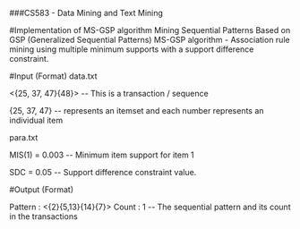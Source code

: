 ###CS583 - Data Mining and Text Mining

#Implementation of MS-GSP algorithm
Mining Sequential Patterns Based on GSP (Generalized Sequential Patterns)
MS-GSP algorithm - Association rule mining using multiple minimum supports with a support difference constraint.

#Input (Format)
data.txt

<{25, 37, 47}{48}> -- This is a transaction / sequence

{25, 37, 47}       -- represents an itemset and each number represents an individual item

para.txt

MIS(1) = 0.003     -- Minimum item support for item 1

SDC = 0.05         -- Support difference constraint value.

#Output (Format)

Pattern : <{2}{5,13}{14}{7}> Count : 1 -- The sequential pattern and its count in the transactions

